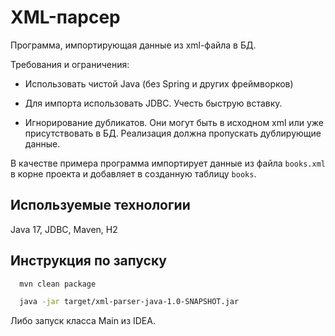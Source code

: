 # XML-парсер

Программа, импортирующая данные из xml-файла в БД. 

Требования и ограничения:
- Использовать чистой Java (без Spring и других фреймворков)

- Для импорта использовать JDBC. Учесть быструю вставку.

- Игнорирование дубликатов. Они могут быть в исходном xml или уже присутствовать в БД. Реализация должна пропускать дублирующие данные.

В качестве примера программа импортирует данные из файла `books.xml` в корне проекта и добавляет в созданную таблицу `books`. 


## Используемые технологии

Java 17, JDBC, Maven, H2


## Инструкция по запуску

```bash
  mvn clean package
```
```bash
  java -jar target/xml-parser-java-1.0-SNAPSHOT.jar
```

Либо запуск класса Main из IDEA.
